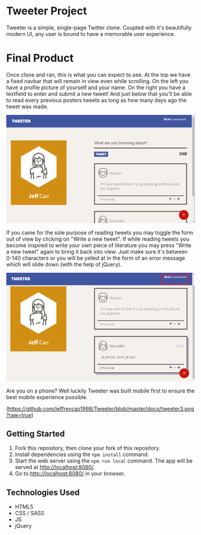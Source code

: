 # Tweeter Project

Tweeter is a simple, single-page Twitter clone. Coupled with it's beautifully modern UI, any user is bound to have a memorable user experience.

# Final Product

Once clone and ran, this is what you can expect to see. At the top we have a fixed navbar that will remain in view even while scrolling. On the left you have a profile picture of  yourself and your name. On the right you have a textfield to enter and submit a new tweet! And just below that you'll be able to read every previous posters tweets as long as how many days ago the tweet was made.

![""](https://github.com/jeffreycao1998/Tweeter/blob/master/docs/tweeter1.png?raw=true)

If you came for the sole purpose of reading tweets you may toggle the form out of view by clicking on "Write a new tweet". If while reading tweets you become inspired to write your own piece of literature you may press "Write a new tweet" again to bring it back into view. Just make sure it's between 0-140 characters or you will be yelled at in the form of an error message which will slide down (with the help of jQuery).

![""](https://github.com/jeffreycao1998/Tweeter/blob/master/docs/tweeter2.png?raw=true)

Are you on a phone? Well luckily Tweeter was built mobile first to ensure the best mobile experience possible.

(https://github.com/jeffreycao1998/Tweeter/blob/master/docs/tweeter3.png?raw=true)

## Getting Started

1. Fork this repository, then clone your fork of this repository.
2. Install dependencies using the `npm install` command.
3. Start the web server using the `npm run local` command. The app will be served at <http://localhost:8080/>.
4. Go to <http://localhost:8080/> in your browser.

## Technologies Used

- HTML5
- CSS / SASS
- JS
- jQuery
